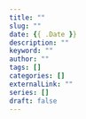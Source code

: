 ```yaml
---
title: ""
slug: ""
date: {{ .Date }}
description: ""
keyword: ""
author: ""
tags: []
categories: []
externalLink: ""
series: []
draft: false
---
```

